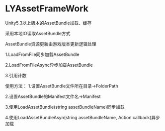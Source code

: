 # LYAssetFrameWork
 Unity5.3以上版本的AssetBundle加载、缓存

采用本地IO读取AssetBundle方式

AssetBundle资源更新由游戏版本更新逻辑处理

1.LoadFromFile同步加载AssetBundle

2.LoadFromFileAsync异步加载AssetBundle

3.引用计数

使用方法：
1.设置AssetBundle文件所在目录->FolderPath

2.设置AssetBundle的Manifest文件名->Manifest

3.使用LoadAssetBundle(string assetBundleName)同步加载

4.使用LoadAssetBundleAsyn(string assetBundleName, Action<LYAssetBundle> callback)异步加载
